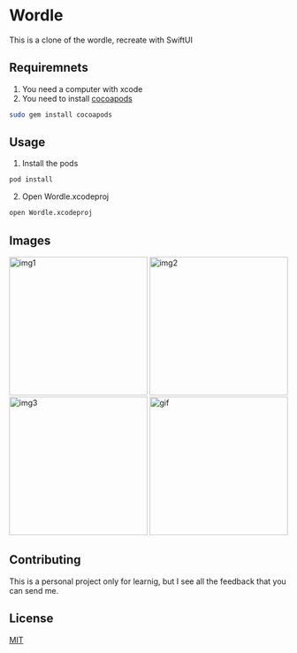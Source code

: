 # Wordle

This is a clone of the wordle, recreate with SwiftUI

## Requiremnets

1. You need a computer with xcode 
2. You need to install [cocoapods](https://cocoapods.org)


```bash
sudo gem install cocoapods
```

## Usage

1. Install the pods

```bash
pod install 
```

2. Open Wordle.xcodeproj

```bash
open Wordle.xcodeproj
```

## Images
<p float="left">

<img src="https://lh3.googleusercontent.com/drive-viewer/AJc5JmSBwGjsDSD2AkCNGWH_fad7jUPNNGuacoqc030UWqfPamZpL4f5Cyasm7Hx5SCFp2wZM0grkWc=w2880-h1592" alt="img1" width="250" style =/> 
<img src="https://lh3.googleusercontent.com/drive-viewer/AJc5JmTmejGLBzCEXsUReXEhgs9duiqSUOFuLqPgD6OdJm0nf1QQW-Yz7FtaF3HfLpf5fGwXT16QCLk=w2880-h1592" alt="img2" width="250"/>
<img src="https://lh3.googleusercontent.com/drive-viewer/AJc5JmSS43A2506um74fJLBS9sJqM9O1DWWcirU7BgRQzpgam5Ri1_2aO6PhEpvb_CZM-oZW5aOeRK0=w2880-h1592" alt="img3" width="250"/>
<img src="http://drive.google.com/uc?export=view&id=1D0YcLbBHceh-HSmcSkrSmsNn0lPttv7D" alt="gif" width="250"/>
</p>



## Contributing
This is a personal project only for learnig, but I see all the feedback that you can send me.

## License
[MIT](https://choosealicense.com/licenses/mit/)
